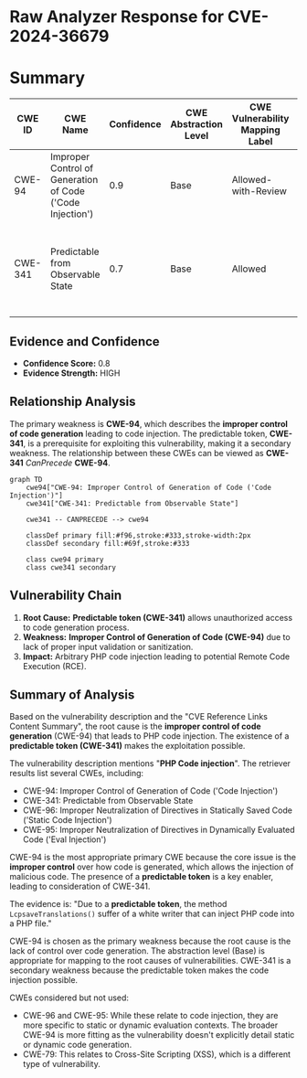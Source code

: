 # Raw Analyzer Response for CVE-2024-36679

# Summary
| CWE ID | CWE Name | Confidence | CWE Abstraction Level | CWE Vulnerability Mapping Label | CWE-Vulnerability Mapping Notes |
|---|---|---|---|---|---|
| CWE-94 | Improper Control of Generation of Code ('Code Injection') | 0.9 | Base | Allowed-with-Review | Primary CWE: This is the root cause of the vulnerability. |
| CWE-341 | Predictable from Observable State | 0.7 | Base | Allowed | Secondary CWE: The predictable token directly enables the code injection. |

## Evidence and Confidence

*   **Confidence Score:** 0.8
*   **Evidence Strength:** HIGH

## Relationship Analysis
The primary weakness is **CWE-94**, which describes the **improper control of code generation** leading to code injection. The predictable token, **CWE-341**, is a prerequisite for exploiting this vulnerability, making it a secondary weakness.
The relationship between these CWEs can be viewed as **CWE-341** *CanPrecede* **CWE-94**.

```mermaid
graph TD
    cwe94["CWE-94: Improper Control of Generation of Code ('Code Injection')"]
    cwe341["CWE-341: Predictable from Observable State"]
    
    cwe341 -- CANPRECEDE --> cwe94
    
    classDef primary fill:#f96,stroke:#333,stroke-width:2px
    classDef secondary fill:#69f,stroke:#333
    
    class cwe94 primary
    class cwe341 secondary
```

## Vulnerability Chain
1.  **Root Cause:** **Predictable token (CWE-341)** allows unauthorized access to code generation process.
2.  **Weakness:** **Improper Control of Generation of Code (CWE-94)** due to lack of proper input validation or sanitization.
3.  **Impact:** Arbitrary PHP code injection leading to potential Remote Code Execution (RCE).

## Summary of Analysis
Based on the vulnerability description and the "CVE Reference Links Content Summary", the root cause is the **improper control of code generation** (CWE-94) that leads to PHP code injection. The existence of a **predictable token (CWE-341)** makes the exploitation possible.

The vulnerability description mentions "**PHP Code injection**". The retriever results list several CWEs, including:

*   CWE-94: Improper Control of Generation of Code ('Code Injection')
*   CWE-341: Predictable from Observable State
*   CWE-96: Improper Neutralization of Directives in Statically Saved Code ('Static Code Injection')
*   CWE-95: Improper Neutralization of Directives in Dynamically Evaluated Code ('Eval Injection')

CWE-94 is the most appropriate primary CWE because the core issue is the **improper control** over how code is generated, which allows the injection of malicious code.
The presence of a **predictable token** is a key enabler, leading to consideration of CWE-341.

The evidence is: "Due to a **predictable token**, the method `LcpsaveTranslations()` suffer of a white writer that can inject PHP code into a PHP file."

CWE-94 is chosen as the primary weakness because the root cause is the lack of control over code generation. The abstraction level (Base) is appropriate for mapping to the root causes of vulnerabilities.
CWE-341 is a secondary weakness because the predictable token makes the code injection possible.

CWEs considered but not used:

*   CWE-96 and CWE-95: While these relate to code injection, they are more specific to static or dynamic evaluation contexts. The broader CWE-94 is more fitting as the vulnerability doesn't explicitly detail static or dynamic code generation.
*   CWE-79: This relates to Cross-Site Scripting (XSS), which is a different type of vulnerability.
